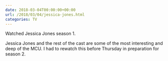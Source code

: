 ```yaml
---
date: 2018-03-04T00:00:00+00:00
url: /2018/03/04/jessica-jones.html
categories: TV
---
```

Watched Jessica Jones season 1.

Jessica Jones and the rest of the cast are some of the most interesting and deep of the MCU. I had to rewatch this before Thursday in preparation for season 2.


